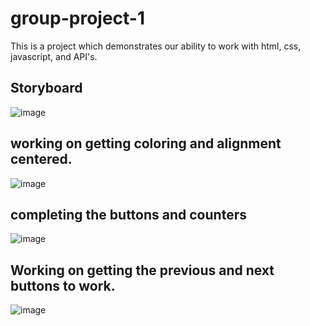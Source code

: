# group-project-1

This is a project which demonstrates our ability to work with html, css, javascript, and API's.
## Storyboard 
![image](https://user-images.githubusercontent.com/49574487/168476756-bd1ec9e5-7a78-4770-9559-a88754361a1c.png)
## working on getting coloring and alignment centered.
![image](https://user-images.githubusercontent.com/49574487/168476827-daa3b140-49ec-40f2-9450-df8e711922c2.png)
##  completing the buttons and counters
![image](https://user-images.githubusercontent.com/49574487/168476850-f377fe5d-9113-4d1b-a5a3-387c50de7e11.png)
## Working on getting the previous and next buttons to work.
![image](https://user-images.githubusercontent.com/49574487/168476922-e8cc9b24-1814-4b05-a770-270ed416b44d.png)
